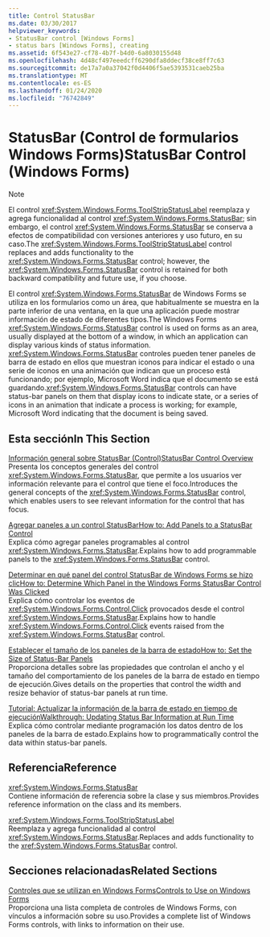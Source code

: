 ```yaml
---
title: Control StatusBar
ms.date: 03/30/2017
helpviewer_keywords:
- StatusBar control [Windows Forms]
- status bars [Windows Forms], creating
ms.assetid: 6f543e27-cf78-4b7f-b4d0-6a8030155d48
ms.openlocfilehash: 4d48cf497eeedcff6290dfa8ddecf38ce8ff7c63
ms.sourcegitcommit: de17a7a0a37042f0d4406f5ae5393531caeb25ba
ms.translationtype: MT
ms.contentlocale: es-ES
ms.lasthandoff: 01/24/2020
ms.locfileid: "76742849"
---
```

# <a name="statusbar-control-windows-forms"></a><span data-ttu-id="a1537-102">StatusBar (Control de formularios Windows Forms)</span><span class="sxs-lookup"><span data-stu-id="a1537-102">StatusBar Control (Windows Forms)</span></span>
> [!NOTE]
> <span data-ttu-id="a1537-103">El control <xref:System.Windows.Forms.ToolStripStatusLabel> reemplaza y agrega funcionalidad al control <xref:System.Windows.Forms.StatusBar>; sin embargo, el control <xref:System.Windows.Forms.StatusBar> se conserva a efectos de compatibilidad con versiones anteriores y uso futuro, en su caso.</span><span class="sxs-lookup"><span data-stu-id="a1537-103">The <xref:System.Windows.Forms.ToolStripStatusLabel> control replaces and adds functionality to the <xref:System.Windows.Forms.StatusBar> control; however, the <xref:System.Windows.Forms.StatusBar> control is retained for both backward compatibility and future use, if you choose.</span></span>  
  
 <span data-ttu-id="a1537-104">El control <xref:System.Windows.Forms.StatusBar> de Windows Forms se utiliza en los formularios como un área, que habitualmente se muestra en la parte inferior de una ventana, en la que una aplicación puede mostrar información de estado de diferentes tipos.</span><span class="sxs-lookup"><span data-stu-id="a1537-104">The Windows Forms <xref:System.Windows.Forms.StatusBar> control is used on forms as an area, usually displayed at the bottom of a window, in which an application can display various kinds of status information.</span></span> <span data-ttu-id="a1537-105"><xref:System.Windows.Forms.StatusBar> controles pueden tener paneles de barra de estado en ellos que muestran iconos para indicar el estado o una serie de iconos en una animación que indican que un proceso está funcionando; por ejemplo, Microsoft Word indica que el documento se está guardando.</span><span class="sxs-lookup"><span data-stu-id="a1537-105"><xref:System.Windows.Forms.StatusBar> controls can have status-bar panels on them that display icons to indicate state, or a series of icons in an animation that indicate a process is working; for example, Microsoft Word indicating that the document is being saved.</span></span>  
  
## <a name="in-this-section"></a><span data-ttu-id="a1537-106">Esta sección</span><span class="sxs-lookup"><span data-stu-id="a1537-106">In This Section</span></span>  
 [<span data-ttu-id="a1537-107">Información general sobre StatusBar (Control)</span><span class="sxs-lookup"><span data-stu-id="a1537-107">StatusBar Control Overview</span></span>](statusbar-control-overview-windows-forms.md)  
 <span data-ttu-id="a1537-108">Presenta los conceptos generales del control <xref:System.Windows.Forms.StatusBar>, que permite a los usuarios ver información relevante para el control que tiene el foco.</span><span class="sxs-lookup"><span data-stu-id="a1537-108">Introduces the general concepts of the <xref:System.Windows.Forms.StatusBar> control, which enables users to see relevant information for the control that has focus.</span></span>  
  
 [<span data-ttu-id="a1537-109">Agregar paneles a un control StatusBar</span><span class="sxs-lookup"><span data-stu-id="a1537-109">How to: Add Panels to a StatusBar Control</span></span>](how-to-add-panels-to-a-statusbar-control.md)  
 <span data-ttu-id="a1537-110">Explica cómo agregar paneles programables al control <xref:System.Windows.Forms.StatusBar>.</span><span class="sxs-lookup"><span data-stu-id="a1537-110">Explains how to add programmable panels to the <xref:System.Windows.Forms.StatusBar> control.</span></span>  
  
 [<span data-ttu-id="a1537-111">Determinar en qué panel del control StatusBar de Windows Forms se hizo clic</span><span class="sxs-lookup"><span data-stu-id="a1537-111">How to: Determine Which Panel in the Windows Forms StatusBar Control Was Clicked</span></span>](determine-which-panel-wf-statusbar-control-was-clicked.md)  
 <span data-ttu-id="a1537-112">Explica cómo controlar los eventos de <xref:System.Windows.Forms.Control.Click> provocados desde el control <xref:System.Windows.Forms.StatusBar>.</span><span class="sxs-lookup"><span data-stu-id="a1537-112">Explains how to handle <xref:System.Windows.Forms.Control.Click> events raised from the <xref:System.Windows.Forms.StatusBar> control.</span></span>  
  
 [<span data-ttu-id="a1537-113">Establecer el tamaño de los paneles de la barra de estado</span><span class="sxs-lookup"><span data-stu-id="a1537-113">How to: Set the Size of Status-Bar Panels</span></span>](how-to-set-the-size-of-status-bar-panels.md)  
 <span data-ttu-id="a1537-114">Proporciona detalles sobre las propiedades que controlan el ancho y el tamaño del comportamiento de los paneles de la barra de estado en tiempo de ejecución.</span><span class="sxs-lookup"><span data-stu-id="a1537-114">Gives details on the properties that control the width and resize behavior of status-bar panels at run time.</span></span>  
  
 [<span data-ttu-id="a1537-115">Tutorial: Actualizar la información de la barra de estado en tiempo de ejecución</span><span class="sxs-lookup"><span data-stu-id="a1537-115">Walkthrough: Updating Status Bar Information at Run Time</span></span>](walkthrough-updating-status-bar-information-at-run-time.md)  
 <span data-ttu-id="a1537-116">Explica cómo controlar mediante programación los datos dentro de los paneles de la barra de estado.</span><span class="sxs-lookup"><span data-stu-id="a1537-116">Explains how to programmatically control the data within status-bar panels.</span></span>  
  
## <a name="reference"></a><span data-ttu-id="a1537-117">Referencia</span><span class="sxs-lookup"><span data-stu-id="a1537-117">Reference</span></span>  
 <xref:System.Windows.Forms.StatusBar>  
 <span data-ttu-id="a1537-118">Contiene información de referencia sobre la clase y sus miembros.</span><span class="sxs-lookup"><span data-stu-id="a1537-118">Provides reference information on the class and its members.</span></span>  
  
 <xref:System.Windows.Forms.ToolStripStatusLabel>  
 <span data-ttu-id="a1537-119">Reemplaza y agrega funcionalidad al control <xref:System.Windows.Forms.StatusBar>.</span><span class="sxs-lookup"><span data-stu-id="a1537-119">Replaces and adds functionality to the <xref:System.Windows.Forms.StatusBar> control.</span></span>  
  
## <a name="related-sections"></a><span data-ttu-id="a1537-120">Secciones relacionadas</span><span class="sxs-lookup"><span data-stu-id="a1537-120">Related Sections</span></span>  
 [<span data-ttu-id="a1537-121">Controles que se utilizan en Windows Forms</span><span class="sxs-lookup"><span data-stu-id="a1537-121">Controls to Use on Windows Forms</span></span>](controls-to-use-on-windows-forms.md)  
 <span data-ttu-id="a1537-122">Proporciona una lista completa de controles de Windows Forms, con vínculos a información sobre su uso.</span><span class="sxs-lookup"><span data-stu-id="a1537-122">Provides a complete list of Windows Forms controls, with links to information on their use.</span></span>
